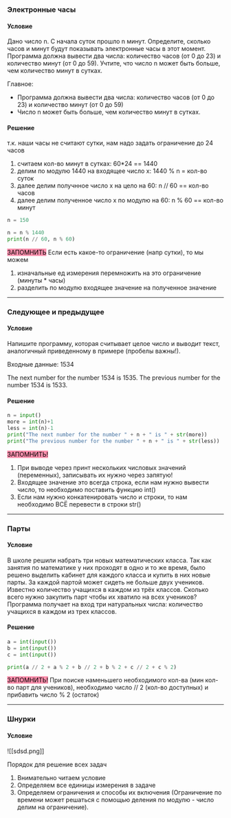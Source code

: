### Электронные часы
#### Условие

Дано число n. С начала суток прошло n минут. Определите, сколько часов и минут будут показывать электронные часы в этот момент. Программа должна вывести два числа: количество часов (от 0 до 23) и количество минут (от 0 до 59). Учтите, что число n может быть больше, чем количество минут в сутках.

Главное:
-  Программа должна вывести два числа: количество часов (от 0 до 23) и количество минут (от 0 до 59)
- Число n может быть больше, чем количество минут в сутках.

#### Решение
т.к. наши часы не считают сутки, нам надо задать ограничение до 24 часов
1. считаем кол-во минут в сутках: 60\*24 == 1440
2. делим по модулю 1440 на входящее число х: 1440 % n = кол-во суток
3. далее делим получнное число x на цело на 60: n // 60 == кол-во часов
4. далее делим полученное число x по модулю на 60: n % 60 == кол-во минут

~~~python
n = 150

n = n % 1440
print(n // 60, n % 60)
~~~

<mark style="background: #FF5582A6;">ЗАПОМНИТЬ</mark> 
Если есть какое-то ограничение (напр сутки), то мы можем
1. изначальные ед измерения перемножить на это ограничение (минуты \* часы)
2. разделить по модулю входящее значение на полученное значение
***
### Следующее и предыдущее
#### Условие

Напишите программу, которая считывает целое число и выводит текст, аналогичный приведенному в примере (пробелы важны!).

Входные данные: 1534

The next number for the number 1534 is 1535.
The previous number for the number 1534 is 1533.

#### Решение
~~~python
n = input()
more = int(n)+1
less = int(n)-1
print("The next number for the number " + n + " is " + str(more))
print("The previous number for the number " + n + " is " + str(less))
~~~

<mark style="background: #FF5582A6;">ЗАПОМНИТЬ!</mark> 
1. При выводе через принт нескольких числовых значений (переменных), записывать их нужно через запятую!
2. Входящее значение это всегда строка, если нам нужно вывести число, то необходимо поставить функцию int()
3. Если нам нужно конкатенировать число и строки, то нам необходимо ВСЁ перевести в строки str()
***
### Парты
#### Условие

В школе решили набрать три новых математических класса. Так как занятия по математике у них проходят в одно и то же время, было решено выделить кабинет для каждого класса и купить в них новые парты. За каждой партой может сидеть не больше двух учеников. Известно количество учащихся в каждом из трёх классов. Сколько всего нужно закупить парт чтобы их хватило на всех учеников? Программа получает на вход три натуральных числа: количество учащихся в каждом из трех классов.

#### Решение
~~~python
a = int(input())
b = int(input())
c = int(input())

print(a // 2 + a % 2 + b // 2 + b % 2 + c // 2 + c % 2)
~~~

<mark style="background: #FF5582A6;">ЗАПОМНИТЬ!</mark> 
При поиске наменьшего необходимого кол-ва (мин кол-во парт для учеников),
необходимо число // 2 (кол-во доступных) и прибавить число % 2 (остаток)

***
### Шнурки
#### Условие

![[sdsd.png]]





















Порядок для решение всех задач
1. Внимательно читаем условие
2. Определяем все единицы измерения в задаче
3. Определяем ограничения и способы их включения (Ограничение по времени может решаться с помощью деления по модулю - число делим на ограничение).
